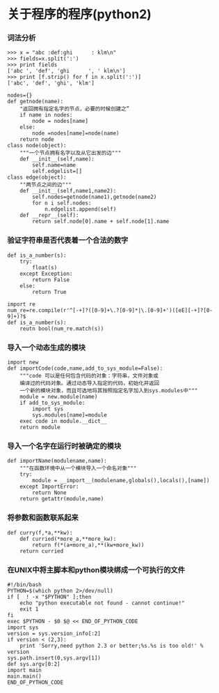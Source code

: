 关于程序的程序(python2)
=======================
### 词法分析
    
    >>> x = "abc :def:ghi      : klm\n"
    >>> fields=x.split(':')
    >>> print fields
    ['abc ', 'def', 'ghi      ', ' klm\n']
    >>> print [f.strip() for f in x.split(':')]
    ['abc', 'def', 'ghi', 'klm']

    nodes={}
    def getnode(name):
        "返回拥有指定名字的节点，必要的时候创建之”
        if name in nodes:
            node = nodes[name]
        else:
            node =nodes[name]=node(name)
        return node
    class node(object):
        """一个节点拥有名字以及从它出发的边"""
        def __init__(self,name):
            self.name=name
            self.edgelist=[]
    class edge(object):
        ""两节点之间的边"""
        def __init__(self,name1,name2):
            self.nodes=getnode(name1),getnode(name2)
            for n i self.nodes:
                n.edgelist.append(self)
        def __repr__(self):
            return self.node[0].name + self.node[1].name


### 验证字符串是否代表着一个合法的数字

    def is_a_number(s):
        try:
            float(s)
        except Exception:
            return False
        else:
            return True

    import re
    num_re=re.compile(r'^[-+]?([0-9]+\.?[0-9]*|\.[0-9]+')([eE][-+]?[0-9]+)?$
    def is_a_number(s):
        reutn bool(num_re.match(s))

### 导入一个动态生成的模块

    
    import new
    def importCode(code,name,add_to_sys_module=False):
        """code 可以是任何包含代码的对象：字符串，文件对象或
        编译过的代码对象。通过动态导入指定的代码，初始化并返回
        一个新的模块对象，而且可选地将其按照指定名字加入到sys.modules中"""
        module = new.module(name)
        if add_to_sys_module:
            import sys
            sys.modules[name]=module
        exec code in module.__dict__
        return module

### 导入一个名字在运行时被确定的模块

    def importName(modulename,name):
        """在函数环境中从一个模块导入一个命名对象"""
        try:
            module = __import__(modulename,globals(),locals(),[name])
        except ImportError:
            return None
        return getattr(module,name)

### 将参数和函数联系起来

    def curry(f,*a,**kw):
        def curried(*more_a,**more_kw):
            return f(*(a+more_a),**(kw+more_kw))
        return curried


### 在UNIX中将主脚本和python模块绑成一个可执行的文件

    #!/bin/bash
    PYTHON=$(which python 2>/dev/null)
    if [  ! -x "$PYTHON" ];then
        echo "python executable not found - cannot continue!"
        exit 1
    fi
    exec $PYTHON - $0 $@ << END_OF_PYTHON_CODE
    import sys
    version = sys.version_info[:2]
    if version < (2,3):
        print 'Sorry,need python 2.3 or better;%s.%s is too old!' % version
    sys.path.insert(0,sys.argv[1])
    def sys.argv[0:2]
    import main
    main.main()
    END_OF_PYTHON_CODE
